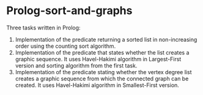 # Prolog-sort-and-graphs
Three tasks written in Prolog:
1. Implementation of the predicate returning a sorted list in non-increasing order using the counting sort algorithm.
2. Implementation of the predicate that states whether the list creates a graphic sequence. It uses Havel-Hakimi algorithm in Largest-First version and sorting algorithm from the first task.
3. Implementation of the predicate stating whether the vertex degree list creates a graphic sequence from which the connected graph can be created. It uses Havel-Hakimi algorithm in Smallest-First version.
